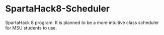 # SpartaHack8-Scheduler
SpartaHack 8 program. It is planned to be a more intuitive class scheduler for MSU students to use.

